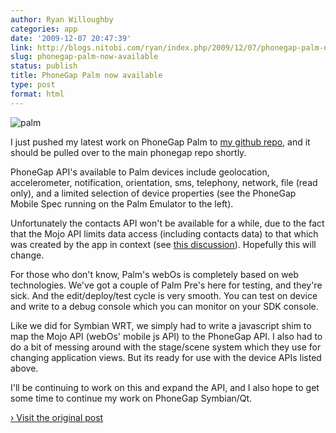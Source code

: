 ```yaml
---
author: Ryan Willoughby
categories: app
date: '2009-12-07 20:47:39'
link: http://blogs.nitobi.com/ryan/index.php/2009/12/07/phonegap-palm-now-availableg/
slug: phonegap-palm-now-available
status: publish
title: PhoneGap Palm now available
type: post
format: html
---
```


![palm](http://blogs.nitobi.com/ryan/wp-content/uploads/2009/12/palm.png)

I just pushed my latest work on PhoneGap Palm to [my github repo](http://github.com/wildabeast/), and it should be pulled over to the main phonegap repo shortly.

PhoneGap API's available to Palm devices include geolocation, accelerometer, notification, orientation, sms, telephony, network, file (read only), and a limited selection of device properties (see the PhoneGap Mobile Spec running on the Palm Emulator to the left).

Unfortunately the contacts API won't be available for a while, due to the fact that the Mojo API limits data access (including contacts data) to that which was created by the app in context (see [this discussion](http://developer.palm.com/distribution/viewtopic.php?sid=61f5023a5bf3941c441586a1405f215d&lastaction=login&f=9&t=3323&p=12427&hilit=get+contacts)). Hopefully this will change.

For those who don't know, Palm's webOs is completely based on web technologies. We've got a couple of Palm Pre's here for testing, and they're sick. And the edit/deploy/test cycle is very smooth. You can test on device and write to a debug console which you can monitor on your SDK console.

Like we did for Symbian WRT, we simply had to write a javascript shim to map the Mojo API (webOs' mobile js API) to the PhoneGap API. I also had to do a bit of messing around with the stage/scene system which they use for changing application views. But its ready for use with the device APIs listed above.

I'll be continuing to work on this and expand the API, and I also hope to get some time to continue my work on PhoneGap Symbian/Qt.

[› Visit the original post](http://blogs.nitobi.com/ryan/index.php/2009/12/07/phonegap-palm-now-availableg/)
